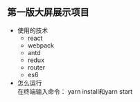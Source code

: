 ## 第一版大屏展示项目

- 使用的技术  
    - react
    - webpack
    - antd
    + redux
    + router
    + es6
- 怎么运行           
在终端输入命令： yarn install和yarn start


